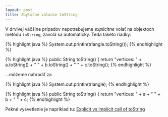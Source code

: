 ```yaml
---
layout: post
title: Zbytočné volanie toString
---
```


V drvivej väčšine prípadov nepotrebujeme _explicitne_ volať na objektoch metódu `toString`, zavolá sa automaticky.
Teda takéto riadky: 

{% highlight java %}
System.out.println(triangle.toString());
{% endhighlight %}

{% highlight java %}
public String toString() {
    return "vertices: " + a.toString() + " " + b.toString() + " " + c.toString();
{% endhighlight %}

...môžeme nahradiť za


{% highlight java %}
System.out.println(triangle);
{% endhighlight %}

{% highlight java %}
public String toString() {
    return "vertices: " + a + " " + b + " " + c;
{% endhighlight %}

Pekné vysvetlenie je napríklad tu: [Explicit vs implicit call of toString](http://stackoverflow.com/questions/328661/explicit-vs-implicit-call-of-tostring)